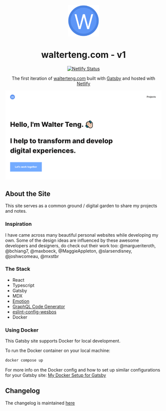 <div align="center">
  <img alt="Logo" src="https://raw.githubusercontent.com/davzoku/personal-website-v1/main/src/images/icon.png" width="100" />
</div>

<h1 align="center">
  walterteng.com - v1
</h1>

<p align="center">
  <a href="https://app.netlify.com/sites/walterteng/deploys" target="_blank">
    <img src="https://api.netlify.com/api/v1/badges/7b849e6e-1f4d-453a-86aa-e3a1f386c8fa/deploy-status" alt="Netlify Status" />
  </a>
</p>

<p align="center">
  The first iteration of <a href="https://walterteng.com" target="_blank">walterteng.com</a> built with <a href="https://www.gatsbyjs.org/" target="_blank">Gatsby</a>  and hosted with <a href="https://www.netlify.com/" target="_blank">Netlify</a>
</p>

<div align="center">
  <img alt="demo" src="https://raw.githubusercontent.com/davzoku/personal-website-v1/main/static/og.png" />
</div>

## About the Site

This site serves as a common ground / digital garden to share my projects and notes.

### Inspiration

I have came across many beautiful personal websites while developing my own. Some of the design ideas are influenced by these awesome developers and designers, do check out their work too: @margueriteroth, @bchiang7, @maxboeck, @MaggieAppleton, @slarsendisney, @joshwcomeau, @mxstbr

### The Stack

- React
- Typescript
- Gatsby
- MDX
- [Emotion](https://emotion.sh/docs/styled)
- [GraphQL Code Generator](https://www.graphql-code-generator.com/)
- [eslint-config-wesbos](https://github.com/wesbos/eslint-config-wesbos)
- Docker

### Using Docker

This Gatsby site supports Docker for local development.

To run the Docker container on your local machine:

```bash
docker compose up
```

For more info on the Docker config and how to set up similar configurations for your Gatsby site: <a href="https://walterteng.com/garden/gatsby-docker" target="_blank">My Docker Setup for Gatsby</a>

## Changelog

The changelog is maintained <a href="https://walterteng.com/garden/how-i-built-my-website-v1" target="_blank">here</a>
